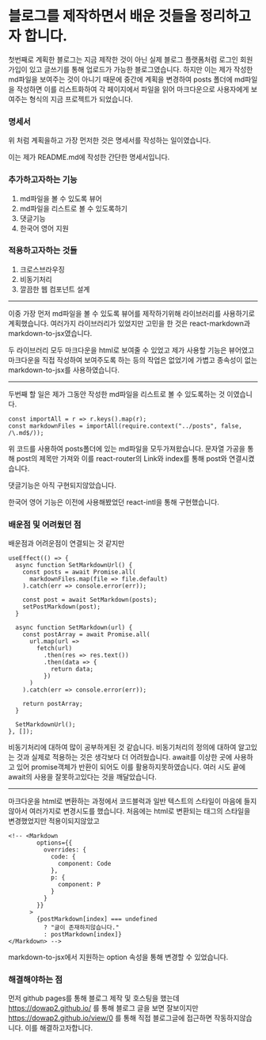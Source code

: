 # 블로그를 제작하면서 배운 것들을 정리하고자 합니다.

첫번째로 계획한 블로그는 지금 제작한 것이 아닌 실제 블로그 플랫폼처럼 로그인 회원가입이 있고 글쓰기를 통해 업로드가 가능한 블로그였습니다.
하지만 이는 제가 작성한 md파일을 보여주는 것이 아니기 때문에 중간에 계획을 변경하여 posts 폴더에 md파일을 작성하면 이를 리스트화하여 각 페이지에서 파일을 읽어
마크다운으로 사용자에게 보여주는 형식의 지금 프로젝트가 되었습니다.

### 명세서

위 처럼 계획을하고 가장 먼저한 것은 명세서를 작성하는 일이였습니다.

이는 제가 README.md에 작성한 간단한 명세서입니다.

### 추가하고자하는 기능

1. md파일을 볼 수 있도록 뷰어
2. md파일을 리스트로 볼 수 있도록하기
3. 댓글기능
4. 한국어 영어 지원

### 적용하고자하는 것들

1. 크로스브라우징
2. 비동기처리
3. 깔끔한 웹 컴포넌트 설계

---

이중 가장 먼저 md파일을 볼 수 있도록 뷰어를 제작하기위해 라이브러리를 사용하기로 계획했습니다.
여러가지 라이브러리가 있었지만 고민을 한 것은 react-markdown과 markdown-to-jsx였습니다.

두 라이브러리 모두 마크다운을 html로 보여줄 수 있었고 제가 사용할 기능은 뷰어였고 마크다운을 직접 작성하여 보여주도록 하는 등의 작업은 없었기에 가볍고 종속성이 없는 markdown-to-jsx를 사용하였습니다.

---

두번째 할 일은 제가 그동안 작성한 md파일을 리스트로 볼 수 있도록하는 것 이였습니다.

```
const importAll = r => r.keys().map(r);
const markdownFiles = importAll(require.context("../posts", false, /\.md$/));
```

위 코드를 사용하여 posts폴더에 있는 md파일을 모두가져왔습니다.
문자열 가공을 통해 post의 제목만 가져와 이를 react-router의 Link와 index를 통해 post와 연결시켰습니다.

댓글기능은 아직 구현되지않았습니다.

한국어 영어 기능은 이전에 사용해봤었던 react-intl을 통해 구현했습니다.

### 배운점 및 어려웠던 점

배운점과 어려운점이 연결되는 것 같지만

```
useEffect(() => {
  async function SetMarkdownUrl() {
    const posts = await Promise.all(
      markdownFiles.map(file => file.default)
    ).catch(err => console.error(err));

    const post = await SetMarkdown(posts);
    setPostMarkdown(post);
  }

  async function SetMarkdown(url) {
    const postArray = await Promise.all(
      url.map(url =>
        fetch(url)
          .then(res => res.text())
          .then(data => {
            return data;
          })
      )
    ).catch(err => console.error(err));

    return postArray;
  }

  SetMarkdownUrl();
}, []);
```

비동기처리에 대하여 많이 공부하게된 것 같습니다.
비동기처리의 정의에 대하여 알고있는 것과 실제로 적용하는 것은 생각보다 더 어려웠습니다.
await를 이상한 곳에 사용하고 있어 promise객체가 반환이 되어도 이를 활용하지못하였습니다.
여러 시도 끝에 await의 사용을 잘못하고있다는 것을 깨달았습니다.

---

마크다운을 html로 변환하는 과정에서 코드블럭과 일반 텍스트의 스타일이 마음에 들지않아서 여러가지로 변경시도를 했습니다.
처음에는 html로 변환되는 태그의 스타일을 변경했었지만 적용이되지않았고

```
<!-- <Markdown
        options={{
          overrides: {
            code: {
              component: Code
            },
            p: {
              component: P
            }
          }
        }}
      >
        {postMarkdown[index] === undefined
          ? "글이 존재하지않습니다."
          : postMarkdown[index]}
</Markdown> -->
```

markdown-to-jsx에서 지원하는 option 속성을 통해 변경할 수 있었습니다.

### 해결해야하는 점

먼저 github pages를 통해 블로그 제작 및 호스팅을 했는데
https://dowap2.github.io/ 를 통해 블로그 글을 보면 잘보이지만
https://dowap2.github.io/view/0 를 통해 직접 블로그글에 접근하면 작동하지않습니다.
이를 해결하고자합니다.

